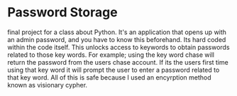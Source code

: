 # Password Storage
final project for a class about Python. 
It's an application that opens up with an admin password, and you have to know this beforehand. Its hard coded within the code itself. This unlocks access to keywords to obtain passwords related to those key words. For example; using the key word chase will return the password from the users chase account. If its the users first time using that key word it will prompt the user to enter a password related to that key word. All of this is safe because I used an encyrption method known as visionary cypher. 
